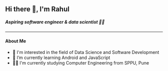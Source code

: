 ## Hi there 👋, I'm Rahul
##### Aspiring software engineer & data scientist 👨‍💻️
<!--
**rahulkrbxr/rahulkrbxr** is a ✨ _special_ ✨ repository because its `README.md` (this file) appears on your GitHub profile.

Here are some ideas to get you started:

- 🔭 I’m currently working on ...
- 🌱 I’m currently learning ...
- 👯 I’m looking to collaborate on ...
- 🤔 I’m looking for help with ...
- 💬 Ask me about ...
- 📫 How to reach me: ...
- 😄 Pronouns: ...
- ⚡ Fun fact: ...
-->

---

#### About Me
  - 👀 I'm interested in the field of Data Science and Software Development
  - 🌱 I’m currently learning Android and JavaScript
  - 👨‍🎓 I'm currently studying Computer Engineering from SPPU, Pune
